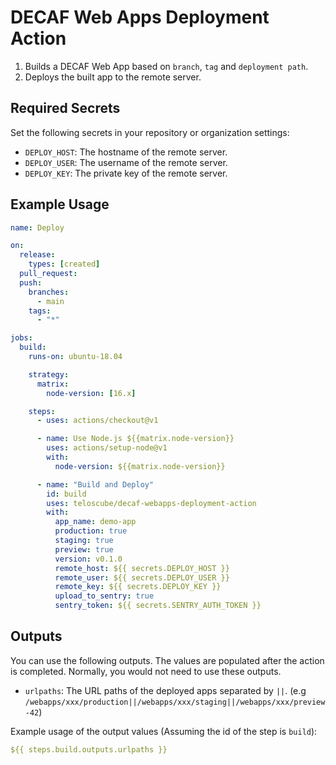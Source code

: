 # DECAF Web Apps Deployment Action

1. Builds a DECAF Web App based on `branch`, `tag` and `deployment path`.
2. Deploys the built app to the remote server.

## Required Secrets

Set the following secrets in your repository or organization settings:

- `DEPLOY_HOST`: The hostname of the remote server.
- `DEPLOY_USER`: The username of the remote server.
- `DEPLOY_KEY`: The private key of the remote server.

## Example Usage

```yml
name: Deploy

on:
  release:
    types: [created]
  pull_request:
  push:
    branches:
      - main
    tags:
      - "*"

jobs:
  build:
    runs-on: ubuntu-18.04

    strategy:
      matrix:
        node-version: [16.x]

    steps:
      - uses: actions/checkout@v1

      - name: Use Node.js ${{matrix.node-version}}
        uses: actions/setup-node@v1
        with:
          node-version: ${{matrix.node-version}}

      - name: "Build and Deploy"
        id: build
        uses: teloscube/decaf-webapps-deployment-action
        with:
          app_name: demo-app
          production: true
          staging: true
          preview: true
          version: v0.1.0
          remote_host: ${{ secrets.DEPLOY_HOST }}
          remote_user: ${{ secrets.DEPLOY_USER }}
          remote_key: ${{ secrets.DEPLOY_KEY }}
          upload_to_sentry: true
          sentry_token: ${{ secrets.SENTRY_AUTH_TOKEN }}
```

## Outputs

You can use the following outputs. The values are populated after the action is completed. Normally, you would not need to use these outputs.

- `urlpaths`: The URL paths of the deployed apps separated by `||`. (e.g `/webapps/xxx/production||/webapps/xxx/staging||/webapps/xxx/preview-42`)

Example usage of the output values (Assuming the id of the step is `build`):

```yml
${{ steps.build.outputs.urlpaths }}
```
